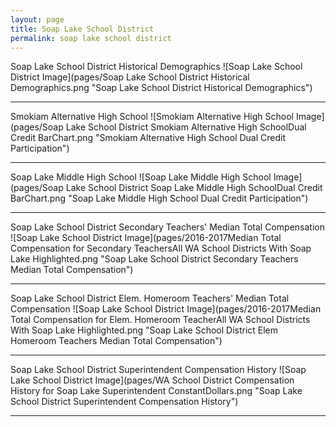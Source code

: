 ```yaml
---
layout: page
title: Soap Lake School District
permalink: soap lake school district
---
```



Soap Lake School District Historical Demographics
![Soap Lake School District Image](pages/Soap Lake School District Historical Demographics.png "Soap Lake School District Historical Demographics")

___

Smokiam Alternative High School
![Smokiam Alternative High School Image](pages/Soap Lake School District Smokiam Alternative High SchoolDual Credit BarChart.png "Smokiam Alternative High School Dual Credit Participation")

___

Soap Lake Middle   High School
![Soap Lake Middle   High School Image](pages/Soap Lake School District Soap Lake Middle   High SchoolDual Credit BarChart.png "Soap Lake Middle   High School Dual Credit Participation")

___

Soap Lake School District Secondary Teachers' Median Total Compensation
![Soap Lake School District Image](pages/2016-2017Median Total Compensation for Secondary TeachersAll WA School Districts With Soap Lake Highlighted.png "Soap Lake School District Secondary Teachers Median Total Compensation")

___

Soap Lake School District Elem. Homeroom Teachers' Median Total Compensation
![Soap Lake School District Image](pages/2016-2017Median Total Compensation for Elem. Homeroom TeacherAll WA School Districts With Soap Lake Highlighted.png "Soap Lake School District Elem Homeroom Teachers Median Total Compensation")

___

Soap Lake School District Superintendent Compensation History
![Soap Lake School District Image](pages/WA School District Compensation History for Soap Lake Superintendent ConstantDollars.png "Soap Lake School District Superintendent Compensation History")

___


